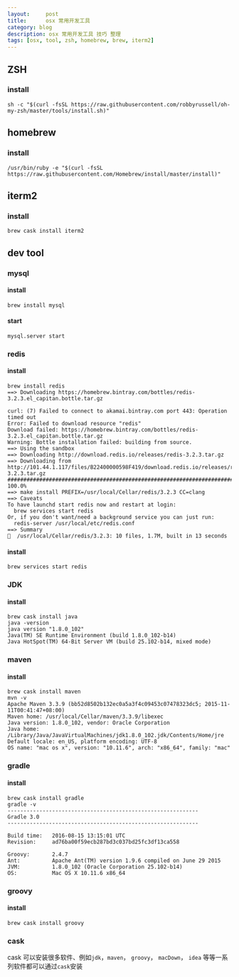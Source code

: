 ```yaml
---
layout:     post
title:      osx 常用开发工具
category: blog
description: osx 常用开发工具 技巧 整理
tags: [osx, tool, zsh, homebrew, brew, iterm2]
---
```



## ZSH
### install
    sh -c "$(curl -fsSL https://raw.githubusercontent.com/robbyrussell/oh-my-zsh/master/tools/install.sh)"

## homebrew
### install
    /usr/bin/ruby -e "$(curl -fsSL https://raw.githubusercontent.com/Homebrew/install/master/install)"

## iterm2
### install
    brew cask install iterm2

## dev tool
### mysql
#### install
    brew install mysql
#### start
    mysql.server start
    
### redis
#### install
    brew install redis
    ==> Downloading https://homebrew.bintray.com/bottles/redis-3.2.3.el_capitan.bottle.tar.gz

    curl: (7) Failed to connect to akamai.bintray.com port 443: Operation timed out
    Error: Failed to download resource "redis"
    Download failed: https://homebrew.bintray.com/bottles/redis-3.2.3.el_capitan.bottle.tar.gz
    Warning: Bottle installation failed: building from source.
    ==> Using the sandbox
    ==> Downloading http://download.redis.io/releases/redis-3.2.3.tar.gz
    ==> Downloading from http://101.44.1.117/files/B22400000598F419/download.redis.io/releases/redis-3.2.3.tar.gz
    ######################################################################## 100.0%
    ==> make install PREFIX=/usr/local/Cellar/redis/3.2.3 CC=clang
    ==> Caveats
    To have launchd start redis now and restart at login:
      brew services start redis
    Or, if you don't want/need a background service you can just run:
      redis-server /usr/local/etc/redis.conf
    ==> Summary
    🍺  /usr/local/Cellar/redis/3.2.3: 10 files, 1.7M, built in 13 seconds
    
#### install
    brew services start redis

### JDK
#### install
    brew cask install java
    java -version
    java version "1.8.0_102"
    Java(TM) SE Runtime Environment (build 1.8.0_102-b14)
    Java HotSpot(TM) 64-Bit Server VM (build 25.102-b14, mixed mode)

### maven
#### install
    brew cask install maven
    mvn -v
    Apache Maven 3.3.9 (bb52d8502b132ec0a5a3f4c09453c07478323dc5; 2015-11-11T00:41:47+08:00)
    Maven home: /usr/local/Cellar/maven/3.3.9/libexec
    Java version: 1.8.0_102, vendor: Oracle Corporation
    Java home: /Library/Java/JavaVirtualMachines/jdk1.8.0_102.jdk/Contents/Home/jre
    Default locale: en_US, platform encoding: UTF-8
    OS name: "mac os x", version: "10.11.6", arch: "x86_64", family: "mac"

### gradle
#### install
    brew cask install gradle
    gradle -v
    ------------------------------------------------------------
    Gradle 3.0
    ------------------------------------------------------------

    Build time:   2016-08-15 13:15:01 UTC
    Revision:     ad76ba00f59ecb287bd3c037bd25fc3df13ca558

    Groovy:       2.4.7
    Ant:          Apache Ant(TM) version 1.9.6 compiled on June 29 2015
    JVM:          1.8.0_102 (Oracle Corporation 25.102-b14)
    OS:           Mac OS X 10.11.6 x86_64

### groovy
#### install
    brew cask install groovy
    
### cask
cask 可以安装很多软件、例如`jdk`，`maven`， `groovy`， `macDown`， `idea` 等等一系列软件都可以通过`cask`安装
